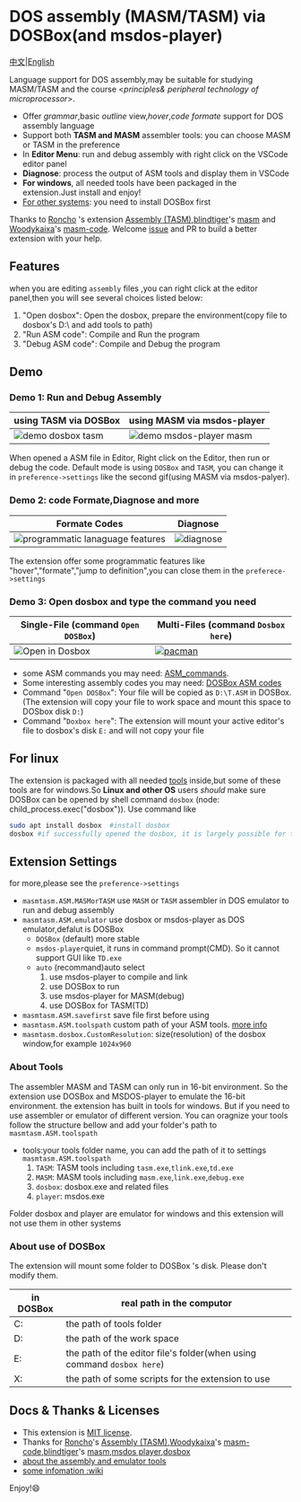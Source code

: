 # DOS assembly (MASM/TASM) via DOSBox(and msdos-player)

[中文](https://github.com/xsro/masm-tasm/blob/master/doc/README_zh.md)|[English](https://github.com/xsro/masm-tasm/blob/master/README.md)

Language support for DOS assembly,may be suitable for studying MASM/TASM and the course <*principles& peripheral technology of microprocessor*>.

- Offer *grammar*,basic *outline* view,*hover*,*code formate* support for DOS assembly language
- Support both **TASM and MASM** assembler tools: you can choose MASM or TASM in the preference
- In **Editor Menu**: run and debug assembly with right click on the VSCode editor panel
- **Diagnose**: process the output of ASM tools and display them in VSCode
- **For windows**, all needed tools have been packaged in the extension.Just install and enjoy!
- [For other systems](#for-linux): you need to install DOSBox first

Thanks to [Roncho](https://marketplace.visualstudio.com/publishers/Roncho) 's extension [Assembly (TASM)](https://marketplace.visualstudio.com/items?itemName=Roncho.assembly-8086),[blindtiger](https://github.com/9176324)'s [masm](https://github.com/9176324/bltg-team.masm) and [Woodykaixa](https://github.com/Woodykaixa)'s [masm-code](https://github.com/Woodykaixa/masm-code). Welcome [issue](https://github.com/xsro/masm-tasm/issues) and PR to build a better extension with your help.

## Features

when you are editing `assembly` files ,you can right click at the editor panel,then you will see several choices listed below:

1. "Open dosbox": Open the dosbox, prepare the environment(copy file to dosbox's D:\ and add tools to path)
2. "Run ASM code": Compile and Run the program
3. "Debug ASM code": Compile and Debug the program

## Demo

### Demo 1: Run and Debug Assembly

|using TASM via DOSBox|using MASM via msdos-player|
|-----|----|
|![demo dosbox tasm](https://github.com/xsro/masm-tasm/raw/master/pics/demo_dosbox_tasm.gif)|![demo msdos-player masm](https://github.com/xsro/masm-tasm/raw/master/pics/demo_msdos_masm.gif)|

When opened a ASM file in Editor, Right click on the Editor, then run or debug the code. Default mode is using `DOSBox` and `TASM`, you can change it in `preference->settings` like the second gif(using MASM via msdos-palyer).

### Demo 2: code Formate,Diagnose and more

|Formate Codes|Diagnose|
|----|-----|
|![programmatic lanaguage features](https://github.com/xsro/masm-tasm/raw/master/pics/demo_PLFeature.gif)|![diagnose](https://github.com/xsro/masm-tasm/raw/master/pics/demo_diagnose_tasm.gif)

The extension offer some programmatic features like "hover","formate","jump to definition",you can close them in the `preferece->settings`

### Demo 3: Open dosbox and type the command you need

|Single-File (command `Open DOSBox`)|Multi-Files (command `Dosbox here`)|
|---|---|
|![Open in Dosbox](https://github.com/xsro/masm-tasm/raw/master/pics/opendosbox.gif)|[![pacman](https://github.com/xsro/masm-tasm/raw/master/pics/demo_pacman.gif)](https://github.com/dpisdaniel/assembly-pacman)|

- some ASM commands you may need: [ASM_commands](https://github.com/xsro/masm-tasm/blob/master/doc/ASM_commands.md).
- Some interesting assembly codes you may need: [DOSBox ASM codes](https://github.com/xsro/masm-tasm/wiki/dosbox)
- Command "`Open DOSBox`": Your file will be copied as `D:\T.ASM` in DOSBox. (The extension will copy your file to work space and mount this space to DOSbox disk `D:`)
- Command "`Doxbox here`": The extension will mount your active editor's file to dosbox's disk `E:` and will not copy your file

## For linux

The extension is packaged with all needed [tools](#about-tools) inside,but some of these tools are for windows.So **Linux and other OS** users *should* make sure DOSBox can be opened by shell command `dosbox` (node: child_process.exec("dosbox")). Use command like

```sh
sudo apt install dosbox  #install dosbox
dosbox #if successfully opened the dosbox, it is largely possible for the extension to use dosbox
```

## Extension Settings

for more,please see the `preference->settings`

- `masmtasm.ASM.MASMorTASM` use `MASM` or `TASM` assembler in DOS emulator to run and debug assembly
- `masmtasm.ASM.emulator` use dosbox or msdos-player as DOS emulator,defalut is DOSBox
  - `DOSBox` (default) more stable
  - `msdos-player`quiet, it runs in command prompt(CMD).  So it cannot support GUI like `TD.exe`
  - `auto` (recommand)auto select
    1. use msdos-player to compile and link
    2. use DOSBox to run
    3. use msdos-player for MASM(debug)
    4. use DOSBox for TASM(TD)
- `masmtasm.ASM.savefirst`  save file first before using
- `masmtasm.ASM.toolspath` custom path of your ASM tools. [more info](#about-tools)
- `masmtasm.dosbox.CustomResolution`: size(resolution) of the dosbox window,for example `1024x960`

### About Tools

The assembler MASM and TASM can only run in 16-bit environment. So the extension use DOSBox and MSDOS-player to emulate the 16-bit environment.
the extension has built in tools for windows. But if you need to use assembler or emulator of different version. You can oragnize your tools follow the structure bellow and add your folder's path to  `masmtasm.ASM.toolspath`

- tools:your tools folder name, you can add the path of it to settings `masmtasm.ASM.toolspath`
  1. `TASM`: TASM tools including `tasm.exe`,`tlink.exe`,`td.exe`
  2. `MASM`: MASM tools including `masm.exe`,`link.exe`,`debug.exe`
  3. `dosbox`: dosbox.exe and related files
  4. `player`: msdos.exe

Folder dosbox and player are emulator for windows and this extension will not use them in other systems

### About use of DOSBox

The extension will mount some folder to DOSBox 's disk. Please don't modify them.

|in DOSBox|real path in the computor|
|---|---|
|C:|the path of tools folder|
|D:|the path of the work space|
|E:|the path of the editor file's folder(when using command `dosbox here`)|
|X:|the path of some scripts for the extension to use|

## Docs & Thanks & Licenses

- This extension is [MIT license](https://github.com/xsro/masm-tasm/blob/master/LICENSE).
- Thanks for [Roncho](https://marketplace.visualstudio.com/publishers/Roncho)'s [Assembly (TASM)](https://marketplace.visualstudio.com/items?itemName=Roncho.assembly-8086),[Woodykaixa](https://github.com/Woodykaixa)'s [masm-code](https://github.com/Woodykaixa/masm-code),[blindtiger](https://github.com/9176324)'s [masm](https://github.com/9176324/bltg-team.masm),[msdos player](http://takeda-toshiya.my.coocan.jp/msdos),[dosbox](https://www.dosbox.com)
- [about the assembly and emulator tools](https://github.com/xsro/masm-tasm/blob/master/doc/Toolspath.md)
- [some infomation :wiki](https://github.com/xsro/masm-tasm/wiki)

Enjoy!:smile:
